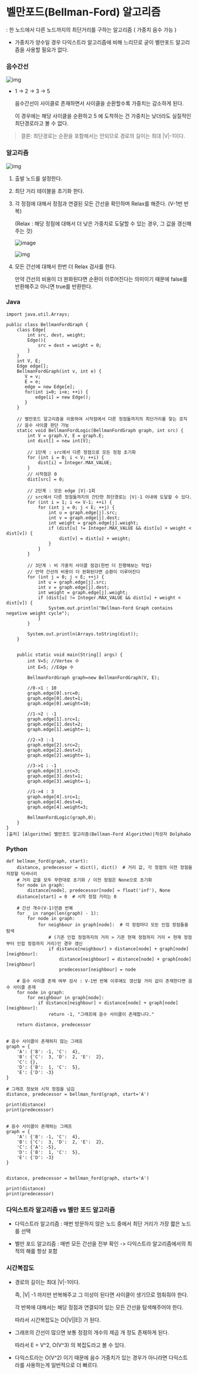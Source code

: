 # 벨만포드(Bellman-Ford) 알고리즘

: 한 노드에서 다른 노드까지의 최단거리를 구하는 알고리즘 ( 가중치 음수 가능 )

- 가중치가 양수일 경우 다익스트라 알고리즘에 비해 느리므로 굳이 벨만포드 알고리즘을 사용할 필요가 없다.

### 음수간선

![img](https://blog.kakaocdn.net/dn/bNccRZ/btqZBdsSUTX/PhkZJiltv4Jr8Y6zDRDDDk/img.png)

- 1 -> 2 -> 3 -> 5

  음수간선이 사이클로 존재하면서 사이클을 순환할수록 가중치는 감소하게 된다.

  이 경우에는 해당 사이클을 순환하고 5 에 도착하는 건 가중치는 낮더라도 실질적인 최단경로라고 볼 수 없다.

> 결론: 최단경로는 순환을 포함해서는 안되므로 경로의 길이는 최대 |V|-1이다.

### 알고리즘

![img](https://blog.kakaocdn.net/dn/pblFc/btqZEAgKKzY/O8RLVHkYbHYKP0PK8SSMaK/img.png)

1. 출발 노드를 설정한다.

2. 최단 거리 테이블을 초기화 한다.

3. 각 정점에 대해서 정점과 연결된 모든 간선을 확인하며 Relax를 해준다. (V-1번 반복)

   (Relax : 해당 정점에 대해서 더 낮은 가중치로 도달할 수 있는 경우, 그 값을 갱신해주는 것)

   ![image](https://user-images.githubusercontent.com/34996254/132674702-a0caad87-6068-42ac-9995-d7a90ad74918.png)

   ![img](https://blog.kakaocdn.net/dn/eA1Hoc/btqZBeFmLCr/uTGzfRKzefBhGmKMw5uiY0/img.png)

4. 모든 간선에 대해서 한번 더 Relax 검사를 한다.

   만약 간선의 비용이 더 완화된다면 순환이 이루어진다는 의미이기 때문에 false를 반환해주고 아니면 true를 반환한다.

   

### Java

```
import java.util.Arrays;

public class BellmanFordGraph {
    class Edge{
        int src, dest, weight;
        Edge(){
            src = dest = weight = 0;
        }
    }
    int V, E;
    Edge edge[];
    BellmanFordGraph(int v, int e) {
       V = v;
       E = e;
       edge = new Edge[e];
       for(int i=0; i<e; ++i) {
           edge[i] = new Edge();
       }
    }

    // 벨만포드 알고리즘을 이용하여 시작점에서 다른 정점들까지의 최단거리를 찾는 로직
    // 음수 사이클 판단 가능
    static void BellmanFordLogic(BellmanFordGraph graph, int src) {
        int V = graph.V, E = graph.E;
        int dist[] = new int[V];

        // 1단계 : src에서 다른 정점으로 모든 정점 초기화
        for (int i = 0; i < V; ++i) {
            dist[i] = Integer.MAX_VALUE;
        }
        // 시작점은 0
        dist[src] = 0;

        // 2단계 : 모든 edge |V|-1회
        // src에서 다른 정점들까지의 간단한 최단경로는 |V|-1 이내에 도달할 수 있다.
        for (int i = 1; i <= V-1; ++i) {
            for (int j = 0; j < E; ++j) {
                int u = graph.edge[j].src;
                int v = graph.edge[j].dest;
                int weight = graph.edge[j].weight;
                if (dist[u] != Integer.MAX_VALUE && dist[u] + weight < dist[v]) {
                    dist[v] = dist[u] + weight;
                }
            }
        }

        // 3단계 : 비 가중치 사이클 점검(한번 더 진행해보는 작업)
        // 만약 간선의 비용이 더 완화된다면 순환이 이루어진다
        for (int j = 0; j < E; ++j) {
            int u = graph.edge[j].src;
            int v = graph.edge[j].dest;
            int weight = graph.edge[j].weight;
            if (dist[u] != Integer.MAX_VALUE && dist[u] + weight < dist[v]) {
                System.out.println("Bellman-Ford Graph contains negative weight cycle");
            }
        }

        System.out.println(Arrays.toString(dist));
    }


    public static void main(String[] args) {
        int V=5; //Vertex 수
        int E=5; //Edge 수

        BellmanFordGraph graph=new BellmanFordGraph(V, E);

        //0->1 : 10
        graph.edge[0].src=0;
        graph.edge[0].dest=1;
        graph.edge[0].weight=10;

        //1->2 : -1
        graph.edge[1].src=1;
        graph.edge[1].dest=2;
        graph.edge[1].weight=-1;

        //2->3 :-1
        graph.edge[2].src=2;
        graph.edge[2].dest=3;
        graph.edge[2].weight=-1;

        //3->1 : -1
        graph.edge[3].src=3;
        graph.edge[3].dest=1;
        graph.edge[3].weight=-1;

        //1->4 : 3
        graph.edge[4].src=1;
        graph.edge[4].dest=4;
        graph.edge[4].weight=3;

        BellmanFordLogic(graph,0);
    }
}
[출처] [Algorithm] 벨만포드 알고리즘(Bellman-Ford Algorithm)|작성자 DolphaGo
```



### Python

```
def bellman_ford(graph, start):
    distance, predecessor = dict(), dict()  # 거리 값, 각 정점의 이전 정점을 저장할 딕셔너리
    # 거리 값을 모두 무한대로 초기화 / 이전 정점은 None으로 초기화
    for node in graph:  
        distance[node], predecessor[node] = float('inf'), None
    distance[start] = 0  # 시작 정점 거리는 0

    # 간선 개수(V-1)만큼 반복
    for _ in range(len(graph) - 1):
        for node in graph:
            for neighbour in graph[node]:  # 각 정점마다 모든 인접 정점들을 탐색
                # (기존 인접 정점까지의 거리 > 기존 현재 정점까지 거리 + 현재 정점부터 인접 정점까지 거리)인 경우 갱신
                if distance[neighbour] > distance[node] + graph[node][neighbour]:
                    distance[neighbour] = distance[node] + graph[node][neighbour]
                    predecessor[neighbour] = node

    # 음수 사이클 존재 여부 검사 : V-1번 반복 이후에도 갱신할 거리 값이 존재한다면 음수 사이클 존재
    for node in graph:
        for neighbour in graph[node]:
            if distance[neighbour] > distance[node] + graph[node][neighbour]:
                return -1, "그래프에 음수 사이클이 존재합니다."

    return distance, predecessor
    
    
# 음수 사이클이 존재하지 않는 그래프
graph = {
    'A': {'B': -1, 'C':  4},
    'B': {'C':  3, 'D':  2, 'E':  2},
    'C': {},
    'D': {'B':  1, 'C':  5},
    'E': {'D': -3}
}

# 그래프 정보와 시작 정점을 넘김
distance, predecessor = bellman_ford(graph, start='A')

print(distance)
print(predecessor)


# 음수 사이클이 존재하는 그래프
graph = {
    'A': {'B': -1, 'C':  4},
    'B': {'C':  3, 'D':  2, 'E':  2},
    'C': {'A': -5},
    'D': {'B':  1, 'C':  5},
    'E': {'D': -3}
}


distance, predecessor = bellman_ford(graph, start='A')

print(distance)
print(predecessor)
```



### 다익스트라 알고리즘 vs 벨만 포드 알고리즘

- 다익스트라 알고리즘 : 매번 방문하지 않은 노드 중에서 최단 거리가 가장 짧은 노드를 선택

- 벨만 포드 알고리즘 : 매번 모든 간선을 전부 확인 -> 다익스트라 알고리즘에서의 최적의 해를 항상 포함



### 시간복잡도

- 경로의 길이는 최대 |V|-1이다. 

  즉, |V| -1 까지만 반복해주고 그 이상이 된다면 사이클이 생기므로 멈춰줘야 한다.

  각 반복에 대해서는 해당 정점과 연결되어 있는 모든 간선을 탐색해주어야 한다. 

  따라서 시간복잡도는 O(|V||E|) 가 된다.

- 그래프의 간선이 많으면 보통 정점의 개수의 제곱 개 정도 존재하게 된다.

  따라서 E = V^2, O(V^3) 의 복잡도라고 볼 수 있다.

- 다익스트라는 O(V^2) 이기 때문에 음수 가중치가 있는 경우가 아니라면  다익스트라를 사용하는게 일반적으로 더 빠르다.
